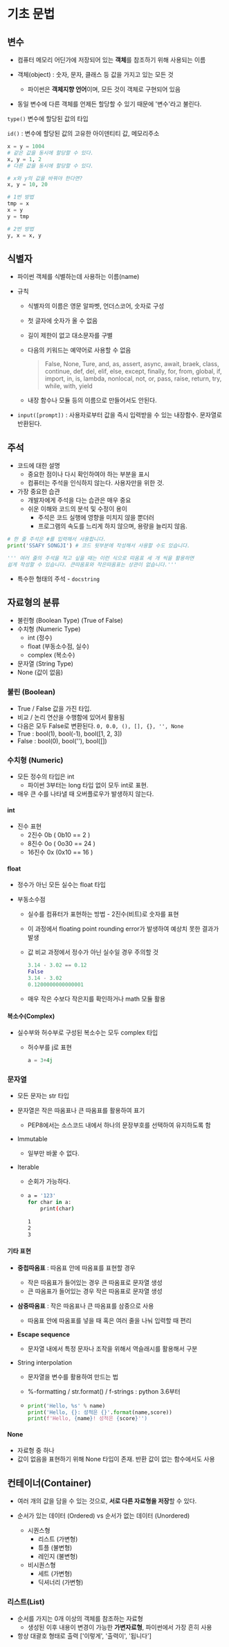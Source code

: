 # 기초 문법



## 변수

- 컴퓨터 메모리 어딘가에 저장되어 있는 **객체**를 참조하기 위해 사용되는 이름

- 객체(object) : 숫자, 문자, 클래스 등 값을 가지고 있는 모든 것
  - 파이썬은 **객체지향 언어**이며, 모든 것이 객체로 구현되어 있음
- 동일 변수에 다른 객체를 언제든 할당할 수 있기 때문에 '변수'라고 불린다.

``type()`` 변수에 할당된 값의 타입

``id()`` : 변수에 할당된 값의 고유한 아이덴티티 값, 메모리주소



```python
x = y = 1004
# 같은 값을 동시에 할당할 수 있다.
x, y = 1, 2
# 다른 값을 동시에 할당할 수 있다.
```

```python
# x와 y의 값을 바꿔야 한다면?
x, y = 10, 20

# 1번 방법
tmp = x
x = y
y = tmp

# 2번 방법
y, x = x, y
```



## 식별자

- 파이썬 객체를 식별하는데 사용하는 이름(name)

- 규칙

  - 식별자의 이름은 영문 알파벳, 언더스코어, 숫자로 구성

  - 첫 글자에 숫자가 올 수 없음

  - 길이 제한이 없고 대소문자를 구별

  - 다음의 키워드는 예약어로 사용할 수 없음

    > False, None, Ture, and, as, assert, async, await, braek, class, continue, def, del, elif, else, except, finally, for, from, global, if, import, in, is, lambda, nonlocal, not, or, pass, raise, return, try, while, with, yield

  - 내장 함수나 모듈 등의 이름으로 만들어서도 안된다.

- ``input([prompt])`` : 사용자로부터 값을 즉시 입력받을 수 있는 내장함수. 문자열로 반환된다.



## 주석

- 코드에 대한 설명
  - 중요한 점이나 다시 확인하여야 하는 부분을 표시
  - 컴퓨터는 주석을 인식하지 않는다. 사용자만을 위한 것.
- 가장 중요한 습관
  - 개발자에게 주석을 다는 습관은 매우 중요
  - 쉬운 이해와 코드의 분석 및 수정이 용이
    - 주석은 코드 실행에 영향을 미치지 않을 뿐더러
    - 프로그램의 속도를 느리게 하지 않으며, 용량을 늘리지 않음.

```python
# 한 줄 주석은 #를 입력해서 사용합니다.
print('SSAFY SONGJI') # 코드 뒷부분에 작성해서 사용할 수도 있습니다.

''' 여러 줄의 주석을 적고 싶을 때는 이런 식으로 따옴표 세 개 씩을 활용하면
쉽게 작성할 수 있습니다. 큰따옴표와 작은따옴표는 상관이 없습니다.'''
```

- 특수한 형태의 주석 - ``docstring``



## 자료형의 분류

- 불린형 (Boolean Type) (True of False)
- 수치형 (Numeric Type)
  - int (정수)
  - float (부동소수점, 실수)
  - complex (복소수)
- 문자열 (String Type)
- None (값이 없음)



### 불린 (Boolean)

- True / False 값을 가진 타입.
- 비교 / 논리 연산을 수행함에 있어서 활용됨
- 다음은 모두 False로 변환된다. ``0, 0.0, (), [], {}, '', None``
- True : bool(1), bool(-1), bool([1, 2, 3])
- False : bool(0), bool(''), bool([])



### 수치형 (Numeric)

- 모든 정수의 타입은 int
  - 파이썬 3부터는 long 타입 없이 모두 int로 표현.
- 매우 큰 수를 나타낼 때 오버플로우가 발생하지 않는다.

#### int

- 진수 표현
  - 2진수 0b ( 0b10 == 2 )
  - 8진수 0o ( 0o30 == 24 )
  - 16진수 0x (0x10 == 16 )

#### float

- 정수가 아닌 모든 실수는 float 타입

- 부동소수점

  - 실수를 컴퓨터가 표현하는 방법 - 2진수(비트)로 숫자를 표현

  - 이 과정에서 floating point rounding error가 발생하여 예상치 못한 결과가 발생

  - 값 비교 과정에서 정수가 아닌 실수일 경우 주의할 것

    ```python
    3.14 - 3.02 == 0.12
    False
    3.14 - 3.02
    0.1200000000000001
    ```

  - 매우 작은 수보다 작은지를 확인하거나 math 모듈 활용

    


#### 복소수(Complex)

- 실수부와 허수부로 구성된 복소수는 모두 complex 타입

  - 허수부를 j로 표현

    ```python
    a = 3+4j
    ```



### 문자열

- 모든 문자는 str 타입
- 문자열은 작은 따옴표나 큰 따옴표를 활용하여 표기
  - PEP8에서는 소스코드 내에서 하나의 문장부호를 선택하여 유지하도록 함

- Immutable

  - 일부만 바꿀 수 없다.

- Iterable

  - 순회가 가능하다.

  - ```bash
    a = '123'
    for char in a:
    	print(char)
    	
    1
    2
    3
    ```



#### 기타 표현

- **중첩따옴표** : 따옴표 안에 따옴표를 표현할 경우
  - 작은  따옴표가 들어있는 경우 큰 따옴표로 문자열 생성
  - 큰 따옴표가 들어있는 경우 작은 따옴표로 문자열 생성
  
- **삼중따옴표** : 작은 따옴표나 큰 따옴표를 삼중으로 사용
  - 따옴표 안에 따옴표를 넣을 때 혹은 여러 줄을 나눠 입력할 때 편리
  
- **Escape sequence**
  - 문자열 내에서 특정 문자나 조작을 위해서 역슬래시를 활용해서 구분
  
    
  
- String interpolation

  - 문자열을 변수를 활용하여 만드는 법

  - %-formatting / str.format() / f-strings : python 3.6부터

  - ```python
    print('Hello, %s' % name)
    print('Hello, {}: 성적은 {}'.format(name,score))
    print(f'Hello, {name}! 성적은 {score}'')
    ```

#### None

- 자료형 중 하나
- 값이 없음을 표현하기 위해 None 타입이 존재. 반환 값이 없는 함수에서도 사용



## 컨테이너(Container)

- 여러 개의 값을 담을 수 있는 것으로, **서로 다른 자료형을 저장**할 수 있다.

- 순서가 있는 데이터 (Ordered) vs 순서가 없는 데이터 (Unordered)
  - 시퀀스형
    - 리스트 (가변형)
    - 튜플 (불변형)
    - 레인지 (불변형)
  - 비시퀀스형
    - 세트 (가변형)
    - 딕셔너리 (가변형)



### 리스트(List)

- 순서를 가지는 0개 이상의 객체를 참조하는 자료형
  - 생성된 이후 내용이 변경이 가능한 **가변자료형**, 파이썬에서 가장 흔히 사용
- 항상 대괄호 형태로 출력 ['이렇게', '출력이', '됩니다']
